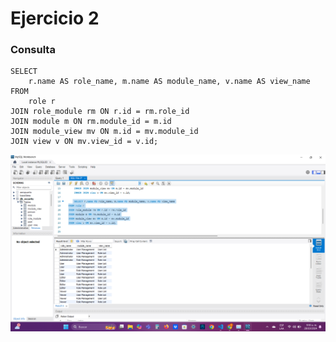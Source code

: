 # Ejercicio 2

### Consulta
    SELECT
        r.name AS role_name, m.name AS module_name, v.name AS view_name
    FROM 
        role r
    JOIN role_module rm ON r.id = rm.role_id
    JOIN module m ON rm.module_id = m.id
    JOIN module_view mv ON m.id = mv.module_id
    JOIN view v ON mv.view_id = v.id;

![Consulta completa](img/caso2.png)